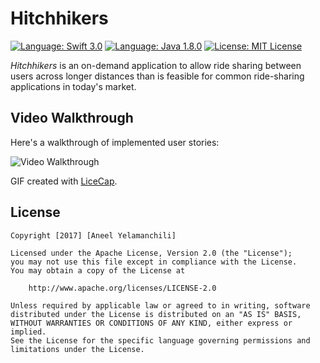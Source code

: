 # Hitchhikers

[![Language: Swift 3.0](https://img.shields.io/badge/swift-3.0-orange.svg?style=flat)](https://developer.apple.com/swift) 
[![Language: Java 1.8.0](https://img.shields.io/badge/java-1.8.0-brown.svg?style=flat)](https://www.java.com/en/) 
[![License: MIT License](https://img.shields.io/github/license/mashape/apistatus.svg)](https://opensource.org/licenses/MIT)

*Hitchhikers* is an on-demand application to allow ride sharing between users across longer distances than is feasible for common ride-sharing applications in today's market.

## Video Walkthrough 

Here's a walkthrough of implemented user stories:

![](https://github.com/aneelyelamanchili/Hitchhikers/blob/master/demo.gif "Video Walkthrough")

GIF created with [LiceCap](http://www.cockos.com/licecap/).

## License

    Copyright [2017] [Aneel Yelamanchili]

    Licensed under the Apache License, Version 2.0 (the "License");
    you may not use this file except in compliance with the License.
    You may obtain a copy of the License at

        http://www.apache.org/licenses/LICENSE-2.0

    Unless required by applicable law or agreed to in writing, software
    distributed under the License is distributed on an "AS IS" BASIS,
    WITHOUT WARRANTIES OR CONDITIONS OF ANY KIND, either express or implied.
    See the License for the specific language governing permissions and
    limitations under the License.
